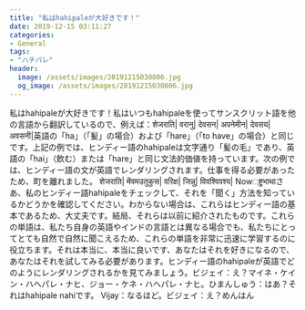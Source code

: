 ```yaml
---
title: "私はhahipaleが大好きです！"
date: 2019-12-15 03:11:27
categories:
- General
tags:
- "ハチパレ"
header:
  image: /assets/images/20191215030806.jpg
  og_image: /assets/images/20191215030806.jpg
---
```


私はhahipaleが大好きです！私はいつもhahipaleを使ってサンスクリット語を他の言語から翻訳しているので、例えば：शेजराति| वरानु| देवसन| अपनेमीन| देवसय| अवसनी|英語の「ha」（「髪」の場合）および「hare」（「to have」の場合）と同じです。上記の例では、ヒンディー語のhahipaleは文字通り「髪の毛」であり、英語の「hai」（飲む）または「hare」と同じ文法的価値を持っています。次の例では、ヒンディー語の文が英語でレンダリングされます。仕事を得る必要があったため、町を離れました。 शेजराति| मेंवमउतुकुस| वरिक्ष| जिन्नु| विवश्विवश्य| Now्ष्ट्रभाथाさあ、私のヒンディー語hahipaleをチェックして、それを「聞く」方法を知っているかどうかを確認してください。わからない場合は、これらはヒンディー語の基本であるため、大丈夫です。結局、それらは以前に紹介されたものです。これらの単語は、私たち自身の英語やインドの言語とは異なる場合でも、私たちにとってとても自然で自然に聞こえるため、これらの単語を非常に迅速に学習するのに役立ちます。それは本当に、本当に良いです、あなたはそれを好きになるので、あなたはそれを試してみる必要があります。ヒンディー語のhahipaleが英語でどのようにレンダリングされるかを見てみましょう。ビジェイ：え？マイネ・ケイン・ハヘパレ・ナヒ、ジョー・ケネ・ハヘパレ・ナヒ。ひまんしゅう：はあ？それはhahipale nahiです。 Vijay：なるほど。ビジェイ：え？めんはん

